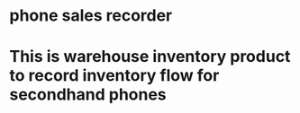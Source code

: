 # phone sales recorder
# This is warehouse inventory product to record inventory flow for secondhand phones


